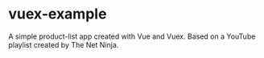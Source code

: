 # vuex-example
A simple product-list app created with Vue and Vuex.
Based on a YouTube playlist created by The Net Ninja.
